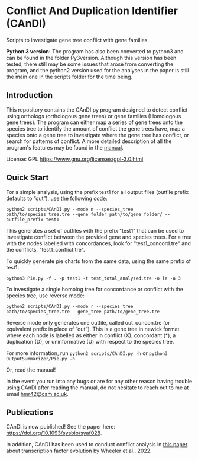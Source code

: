 # Conflict And Duplication Identifier (CAnDI)

Scripts to investigate gene tree conflict with gene families.

**Python 3 version:** The program has also been converted to python3 and can be found in the folder Py3version. Although this version has been tested, there still may be some issues that arose from converting the program, and the python2 version used for the analyses in the paper is still the main one in the scripts folder for the time being.

## Introduction

This repository contains the CAnDI.py program designed to detect conflict using orthologs (orthologous gene trees) or gene families (Homologous gene trees). The program can either map a series of gene trees onto the species tree to identify the amount of conflict the gene trees have, map a species onto a gene tree to investigate where the gene tree has conflict, or search for patterns of conflict. A more detailed description of all the program's features may be found in the [manual](https://github.com/HollyMaeRobertson/CAnDI/blob/master/Manual_6-7.pdf).

License: GPL https://www.gnu.org/licenses/gpl-3.0.html

## Quick Start

For a simple analysis, using the prefix test1 for all output files (outfile prefix defaults to “out”), use the following code:

```python2 scripts/CAnDI.py --mode n --species_tree path/to/species_tree.tre --gene_folder path/to/gene_folder/ --outfile_prefix test1```

This generates a set of outfiles with the prefix "test1" that can be used to investigate conflict between the provided gene and species trees. For a tree with the nodes labelled with concordances, look for "test1_concord.tre" and the conflicts, "test1_conflict.tre". 

To quickly generate pie charts from the same data, using the same prefix of test1:

```python3 Pie.py -f . -p test1 -t test_total_analyzed.tre -o le -a 3```

To investigate a single homolog tree for concordance or conflict with the species tree, use reverse mode:

```python2 scripts/CAnDI.py --mode r --species_tree path/to/species_tree.tre --gene_tree path/to/gene_tree.tre```

Reverse mode only generates one outfile, called out_concon.tre (or equivalent prefix in place of “out”). This is a gene tree in newick format where each node is labelled as either in conflict (X), concordant (*), a duplication (D), or uninformative (U) with respect to the species tree.

For more information, run
```python2 scripts/CAnDI.py -h``` 
or 
```python3 OutputSummarizer/Pie.py -h```

Or, read the manual! 

In the event you run into any bugs or are for any other reason having trouble using CAnDI after reading the manual, do not hesitate to reach out to me at email hmr42@cam.ac.uk.  

## Publications
CAnDI is now published! See the paper here: https://doi.org/10.1093/sysbio/syaf028. 

In addition, CAnDI has been used to conduct conflict analysis in [this paper](https://doi.org/10.1093/molbev/msac044) about transcription factor evolution by Wheeler et al., 2022.  
